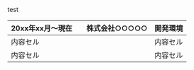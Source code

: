 test

| 20xx年xx月～現在　　株式会社○○○○○ | 開発環境 |
| ------------- | ------------- |
| 内容セル  | 内容セル  |
| 内容セル  | 内容セル  |
